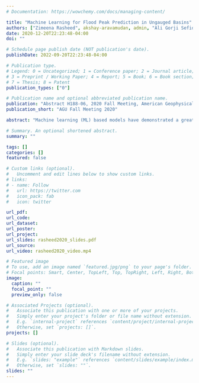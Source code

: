 ```yaml
---
# Documentation: https://wowchemy.com/docs/managing-content/

title: "Machine Learning for Flood Peak Prediction in Ungauged Basins"
authors: ["Zimeena Rasheed", akshay-aravamudan, admin, "Ali Gorji Sefidmazgi", "Efthymios I. Nikolopoulos"]
date: 2020-12-20T22:23:48-04:00
doi: ""

# Schedule page publish date (NOT publication's date).
publishDate: 2022-09-20T22:23:48-04:00

# Publication type.
# Legend: 0 = Uncategorized; 1 = Conference paper; 2 = Journal article;
# 3 = Preprint / Working Paper; 4 = Report; 5 = Book; 6 = Book section;
# 7 = Thesis; 8 = Patent
publication_types: ["0"]

# Publication name and optional abbreviated publication name.
publication: "Abstract H188-06, 2020 Fall Meeting, American Geophysical Union"
publication_short: "AGU Fall Meeting 2020"

abstract: "Machine learning (ML) based models have demonstrated a great potential for streamflow prediction. ML based procedures are relatively easier to apply and are less computationally demanding, especially for applications at regional scales, than traditional physics-based models. Thus, their application for hydrologic predictions have attracted a lot of interest from stakeholders in academia, industry and federal agencies. For streamflow prediction, these models perform very well at capturing streamflow variability. However, they generally fail to accurately predict extreme values (i.e. peak flow) of flood events, which are important to be considered in flood design and for flood warning purposes. To address this, in this work we examine an event-based predictive framework which is solely focused on peak flow prediction and takes into account the characteristics of the flood triggering precipitation, the catchment and antecedent wetness conditions. We compare different ML-based approaches (among them, decision trees and deep neural networks) and demonstrate their relative strengths and limitations. We also use some of these developed models to examine the relative predictive importance of the different variables and its dependence to the hydroclimatic region. Our analysis is based on the CAMeLs Dataset, which provides varying hydrometeorological and land surface characteristics for over 600 catchments across the contiguous US. We carry out various experiments to demonstrate the transferability of the proposed model with particular focus on its accuracy for predicting peak flows in ungauged catchments (i.e. catchments that have not been included in the training dataset). Results show that an event-based ML model provides a predictive tool that can be used in complement to other models, focused on continuous hydrologic simulations, to improve prediction of flood peak magnitudes."

# Summary. An optional shortened abstract.
summary: ""

tags: []
categories: []
featured: false

# Custom links (optional).
#   Uncomment and edit lines below to show custom links.
# links:
# - name: Follow
#   url: https://twitter.com
#   icon_pack: fab
#   icon: twitter

url_pdf:
url_code:
url_dataset:
url_poster:
url_project:
url_slides: rasheed2020_slides.pdf
url_source:
url_video: rasheed2020_video.mp4

# Featured image
# To use, add an image named `featured.jpg/png` to your page's folder. 
# Focal points: Smart, Center, TopLeft, Top, TopRight, Left, Right, BottomLeft, Bottom, BottomRight.
image:
  caption: ""
  focal_point: ""
  preview_only: false

# Associated Projects (optional).
#   Associate this publication with one or more of your projects.
#   Simply enter your project's folder or file name without extension.
#   E.g. `internal-project` references `content/project/internal-project/index.md`.
#   Otherwise, set `projects: []`.
projects: []

# Slides (optional).
#   Associate this publication with Markdown slides.
#   Simply enter your slide deck's filename without extension.
#   E.g. `slides: "example"` references `content/slides/example/index.md`.
#   Otherwise, set `slides: ""`.
slides: ""
---
```

